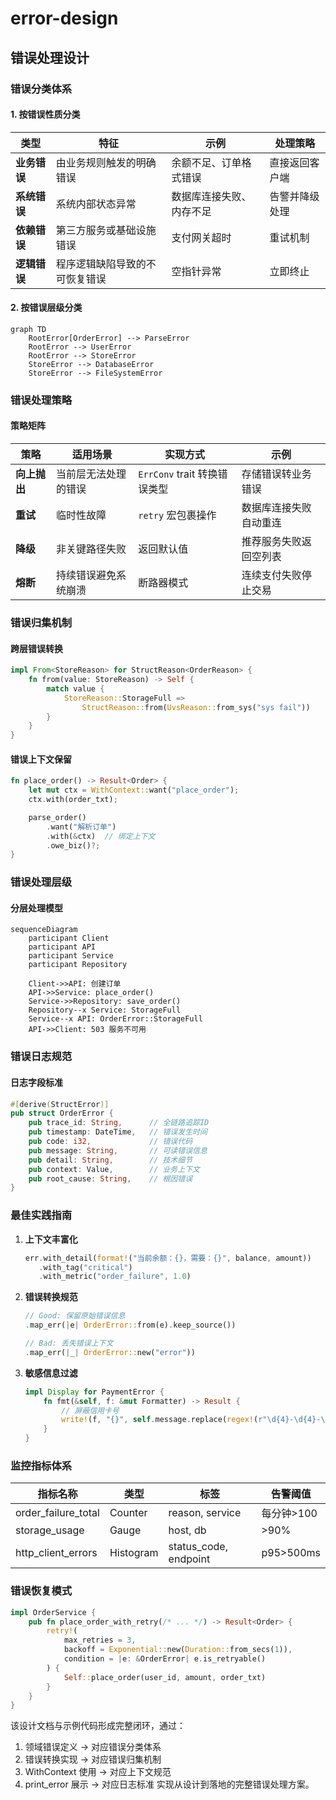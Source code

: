 # error-design

## 错误处理设计

### 错误分类体系

#### 1. 按错误性质分类
| 类型         | 特征                           | 示例                     | 处理策略       |
|--------------|--------------------------------|--------------------------|----------------|
| **业务错误** | 由业务规则触发的明确错误       | 余额不足、订单格式错误   | 直接返回客户端 |
| **系统错误** | 系统内部状态异常               | 数据库连接失败、内存不足 | 告警并降级处理 |
| **依赖错误** | 第三方服务或基础设施错误       | 支付网关超时             | 重试机制       |
| **逻辑错误** | 程序逻辑缺陷导致的不可恢复错误 | 空指针异常               | 立即终止       |

#### 2. 按错误层级分类
```mermaid
graph TD
    RootError[OrderError] --> ParseError
    RootError --> UserError
    RootError --> StoreError
    StoreError --> DatabaseError
    StoreError --> FileSystemError
```

### 错误处理策略

#### 策略矩阵
| 策略        | 适用场景                     | 实现方式                      | 示例                     |
|-------------|----------------------------|-----------------------------|--------------------------|
| **向上抛出** | 当前层无法处理的错误        | `ErrConv` trait 转换错误类型 | 存储错误转业务错误       |
| **重试**     | 临时性故障                  | `retry` 宏包裹操作           | 数据库连接失败自动重连   |
| **降级**     | 非关键路径失败              | 返回默认值                   | 推荐服务失败返回空列表   |
| **熔断**     | 持续错误避免系统崩溃        | 断路器模式                   | 连续支付失败停止交易     |

### 错误归集机制

#### 跨层错误转换
```rust
impl From<StoreReason> for StructReason<OrderReason> {
    fn from(value: StoreReason) -> Self {
        match value {
            StoreReason::StorageFull =>
                StructReason::from(UvsReason::from_sys("sys fail"))
        }
    }
}
```

#### 错误上下文保留
```rust
fn place_order() -> Result<Order> {
    let mut ctx = WithContext::want("place_order");
    ctx.with(order_txt);

    parse_order()
        .want("解析订单")
        .with(&ctx)  // 绑定上下文
        .owe_biz()?;
}
```

### 错误处理层级

#### 分层处理模型
```mermaid
sequenceDiagram
    participant Client
    participant API
    participant Service
    participant Repository

    Client->>API: 创建订单
    API->>Service: place_order()
    Service->>Repository: save_order()
    Repository--x Service: StorageFull
    Service--x API: OrderError::StorageFull
    API->>Client: 503 服务不可用
```

### 错误日志规范

#### 日志字段标准
```rust
#[derive(StructError)]
pub struct OrderError {
    pub trace_id: String,      // 全链路追踪ID
    pub timestamp: DateTime,   // 错误发生时间
    pub code: i32,             // 错误代码
    pub message: String,       // 可读错误信息
    pub detail: String,        // 技术细节
    pub context: Value,        // 业务上下文
    pub root_cause: String,    // 根因错误
}
```

### 最佳实践指南

1. **上下文丰富化**
   ```rust
   err.with_detail(format!("当前余额：{}，需要：{}", balance, amount))
      .with_tag("critical")
      .with_metric("order_failure", 1.0)
   ```

2. **错误转换规范**
   ```rust
   // Good: 保留原始错误信息
   .map_err(|e| OrderError::from(e).keep_source())

   // Bad: 丢失错误上下文
   .map_err(|_| OrderError::new("error"))
   ```

3. **敏感信息过滤**
   ```rust
   impl Display for PaymentError {
       fn fmt(&self, f: &mut Formatter) -> Result {
           // 屏蔽信用卡号
           write!(f, "{}", self.message.replace(regex!(r"\d{4}-\d{4}-\d{4}"), "****"))
       }
   }
   ```

### 监控指标体系

| 指标名称               | 类型       | 标签                     | 告警阈值       |
|------------------------|------------|--------------------------|----------------|
| order_failure_total    | Counter    | reason, service          | 每分钟>100     |
| storage_usage          | Gauge      | host, db                 | >90%           |
| http_client_errors     | Histogram  | status_code, endpoint    | p95>500ms      |

### 错误恢复模式

```rust
impl OrderService {
    pub fn place_order_with_retry(/* ... */) -> Result<Order> {
        retry!(
            max_retries = 3,
            backoff = Exponential::new(Duration::from_secs(1)),
            condition = |e: &OrderError| e.is_retryable()
        ) {
            Self::place_order(user_id, amount, order_txt)
        }
    }
}
```

该设计文档与示例代码形成完整闭环，通过：
1. 领域错误定义 → 对应错误分类体系
2. 错误转换实现 → 对应错误归集机制
3. WithContext 使用 → 对应上下文规范
4. print_error 展示 → 对应日志标准
实现从设计到落地的完整错误处理方案。
